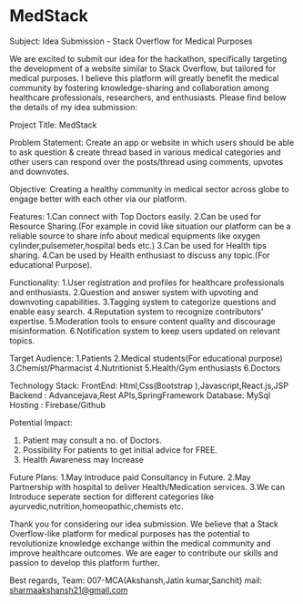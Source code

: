 # MedStack
Subject: Idea Submission - Stack Overflow for Medical Purposes



We are  excited to submit our idea for the hackathon, specifically targeting the development of a website similar to Stack Overflow, but tailored for medical purposes. I believe this platform will greatly benefit the medical community by fostering knowledge-sharing and collaboration among healthcare professionals, researchers, and enthusiasts. Please find below the details of my idea submission:

Project Title:
MedStack

Problem Statement:
Create an app or website in which users should be able to ask question & create thread based in various medical categories and other users can respond over the posts/thread using comments, upvotes and downvotes.

Objective:
Creating a healthy community in medical sector across globe  to engage better with each other via our platform.

Features: 
1.Can connect with Top Doctors easily.
2.Can be used for Resource Sharing.(For example in covid like situation our platform can be a reliable source to share info about medical equipments like  oxygen       cylinder,pulsemeter,hospital beds etc.)
3.Can be used for Health tips sharing.
4.Can be used by Health enthusiast to discuss any topic.(For educational Purpose).


Functionality:
1.User registration and profiles for healthcare professionals and enthusiasts.
2.Question and answer system with upvoting and downvoting capabilities.
3.Tagging system to categorize questions and enable easy search.
4.Reputation system to recognize contributors' expertise.
5.Moderation tools to ensure content quality and discourage misinformation.
6.Notification system to keep users updated on relevant topics.

Target Audience:
1.Patients
2.Medical students(For educational purpose)
3.Chemist/Pharmacist
4.Nutritionist
5.Health/Gym enthusiasts
6.Doctors


Technology Stack:
FrontEnd:   Html,Css(Bootstrap ),Javascript,React.js,JSP
Backend :   Advancejava,Rest APIs,SpringFramework
Database:   MySql
Hosting :   Firebase/Github

Potential Impact:
1. Patient may consult a no. of Doctors.
2. Possibility For patients to get initial advice for FREE.
3. Health Awareness may Increase 

Future Plans:
1.May Introduce paid Consultancy in Future.
2.May Partnership with hospital to deliver Health/Medication services.
3.We can Introduce seperate section for different categories like ayurvedic,nutrition,homeopathic,chemists etc.


Thank you for considering our idea submission. We believe that a Stack Overflow-like platform for medical purposes has the potential to revolutionize knowledge exchange within the medical community and improve healthcare outcomes. We are  eager to contribute our skills and passion to develop this platform further.

Best regards,
Team: 007-MCA(Akshansh,Jatin kumar,Sanchit)
mail: sharmaakshansh21@gmail.com


